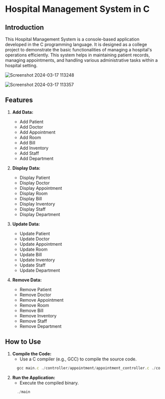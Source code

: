 # Hospital Management System in C

## Introduction

This Hospital Management System is a console-based application developed in the C programming language. It is designed as a college project to demonstrate the basic functionalities of managing a hospital's operations efficiently. This system helps in maintaining patient records, managing appointments, and handling various administrative tasks within a hospital setting.

![Screenshot 2024-03-17 113248](https://github.com/prince-63/hospital-management-system/assets/111671729/31c52656-1c6b-4d7b-80b1-9846a7de1c73)

![Screenshot 2024-03-17 113357](https://github.com/prince-63/hospital-management-system/assets/111671729/30840ad7-0b44-44b9-8b9a-e39a3d5dafd0)


## Features

1. **Add Data:**
   - Add Patient
   - Add Doctor
   - Add Appointment
   - Add Room
   - Add Bill
   - Add Inventory
   - Add Staff
   - Add Department

2. **Display Data:**
   - Display Patient
   - Display Doctor
   - Display Appointment
   - Display Room
   - Display Bill
   - Display Inventory
   - Display Staff
   - Display Department

3. **Update Data:**
   - Update Patient
   - Update Doctor
   - Update Appointment
   - Update Room
   - Update Bill
   - Update Inventory
   - Update Staff
   - Update Department

4. **Remove Data:**
   - Remove Patient
   - Remove Doctor
   - Remove Appointment
   - Remove Room
   - Remove Bill
   - Remove Inventory
   - Remove Staff
   - Remove Department

## How to Use

1. **Compile the Code:**
   - Use a C compiler (e.g., GCC) to compile the source code.
   ```JavaScript
     gcc main.c ./controller/appointment/appointment_controller.c ./controller/bill/bill_controller.c ./controller/doctor/doctor_controller.c ./controller/patient/patient_controller.c ./controller/room/room_controller.c ./controller/inventory/inventory_controller.c ./controller/staff/staff_controller.c ./controller/department/department_controller.c ./services/appointment/appointment_service.c ./services/bill/bill_service.c ./services/department/department_service.c ./services/doctor/doctor_service.c ./services/inventory/inventory_service.c ./services/patient/patient_service.c ./services/room/room_service.c ./services/staff/staff_service.c -o main
   ```
2. **Run the Application:**
   - Execute the compiled binary.
   ```JavaScript
     ./main
   ```
